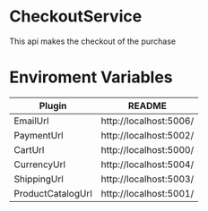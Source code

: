 # CheckoutService
This api makes the checkout of the purchase

# Enviroment Variables


| Plugin | README |
| ------ | ------ |
| EmailUrl  | http://localhost:5006/ |
| PaymentUrl | http://localhost:5002/ |
| CartUrl | http://localhost:5000/ |
| CurrencyUrl | http://localhost:5004/ |
| ShippingUrl | http://localhost:5003/ |
| ProductCatalogUrl | http://localhost:5001/ |



